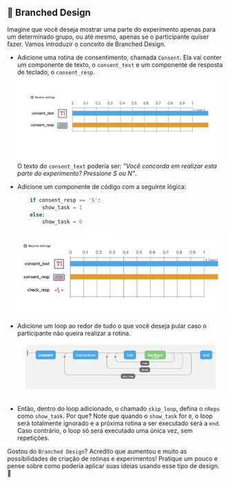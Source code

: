 ## 🌳 Branched Design

Imagine que você deseja mostrar uma parte do experimento apenas para um determinado grupo, ou até mesmo, apenas se o participante quiser fazer. Vamos introduzir o conceito de Branched Design.

- Adicione uma rotina de consentimento, chamada `Consent`. Ela vai conter um componente de texto, o `consent_text` e um componente de resposta de teclado, o `consent_resp`.
    <br>
    ![alt text](images/image.png)
    <br>
    O texto do `consent_text` poderia ser: _"Você concorda em realizar esta parte do experimento? Pressione S ou N"_.
    <br>
- Adicione um componente de código com a seguinte lógica:
    ```python
        if consent_resp == 'S':
            show_task = 1
        else:
            show_task = 0
    ```

    ![alt text](images/image-2.png)
    <br>
- Adicione um loop ao redor de tudo o que você deseja pular caso o participante não queira realizar a rotina.
    <br>
    ![alt text](images/image-3.png)
    <br>
- Então, dentro do loop adicionado, o chamado `skip_loop`, defina o `nReps` como `show_task`. Por que? Note que quando o `show_task` for `0`, o loop será totalmente ignorado e a próxima rotina a ser executado será a `end`. Caso contrário, o loop só será executado uma única vez, sem repetições.


Gostou do `Branched Design`? Acredito que aumentou e muito as possibilidades de criação de rotinas e experimentos! Pratique um pouco e pense sobre como poderia aplicar suas ideias usando esse tipo de design. 🤗